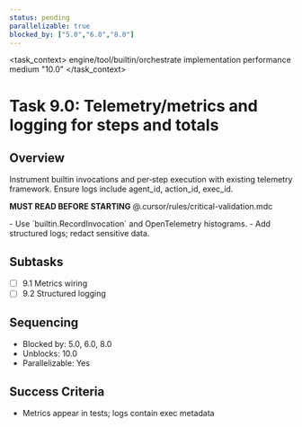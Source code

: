 ```yaml
---
status: pending
parallelizable: true
blocked_by: ["5.0","6.0","8.0"]
---
```


<task_context>
<domain>engine/tool/builtin/orchestrate</domain>
<type>implementation</type>
<scope>performance</scope>
<complexity>medium</complexity>
<dependencies></dependencies>
<unblocks>"10.0"</unblocks>
</task_context>

# Task 9.0: Telemetry/metrics and logging for steps and totals

## Overview

Instrument builtin invocations and per‑step execution with existing telemetry framework. Ensure logs include agent_id, action_id, exec_id.

<import>**MUST READ BEFORE STARTING** @.cursor/rules/critical-validation.mdc</import>

<requirements>
- Use `builtin.RecordInvocation` and OpenTelemetry histograms.
- Add structured logs; redact sensitive data.
</requirements>

## Subtasks

- [ ] 9.1 Metrics wiring
- [ ] 9.2 Structured logging

## Sequencing

- Blocked by: 5.0, 6.0, 8.0
- Unblocks: 10.0
- Parallelizable: Yes

## Success Criteria

- Metrics appear in tests; logs contain exec metadata
